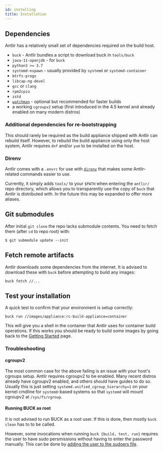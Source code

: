 ```yaml
---
id: installing
title: Installation
---
```


## Dependencies

Antlir has a relatively small set of dependencies required on the build host.

- `buck` - Antlir bundles a script to download buck in `tools/buck`
- `java-11-openjdk` - for `buck`
- `python3 >= 3.7`
- `systemd-nspawn` - usually provided by `systemd` or `systemd-container`
- `btrfs-progs`
- `libcap-ng-devel`
- `gcc` or `clang`
- `rpm2cpio`
- `zstd`
- [`watchman`](https://facebook.github.io/watchman/docs/install.html) - optional but recommended for faster builds
- a working `cgroupv2` setup (first introduced in the 4.5 kernel and already enabled on many modern distros)

### Additional dependencies for re-bootstrapping
This should rarely be required as the build appliance shipped with Antlir can
rebuild itself. However, to rebuild the build appliance using only the host
system, Antlir requires `dnf` and/or `yum` to be installed on the host.


### Direnv

Antlir comes with a `.envrc` for use with [`direnv`](https://direnv.net/)
that makes some Antlir-related commands easier to use.

Currently, it simply adds `tools/` to your `$PATH` when entering the
`antlir/` repo directory, which allows you to transparently use the copy of
`buck` that Antlir is distributed with. In the future this may be expanded to
offer more aliases.

## Git submodules

After initial `git clone` the repo lacks submodule contents. You need to fetch
them (after `cd` to repo root) with:
```
$ git submodule update --init
```

## Fetch remote artifacts
Antlir downloads some dependencies from the internet. It is advised to
download these with `buck` before attempting to build any images:

```
buck fetch //...
```

## Test your installation

A quick test to confirm that your environment is setup correctly:

```
buck run //images/appliance:rc-build-appliance=container
```

This will give you a shell in the container that Antlir uses for container
build operations. If this works you should be ready to build some images by
going back to the [Getting Started](getting_started.md) page.

### Troubleshooting

#### cgroupv2
The most common case for the above failing is an issue with your host's
cgroups setup.
Antlir requires cgroupv2 to be enabled. Many recent distros already have
cgroupv2 enabled, and others should have guides to do so.
Usually this is just setting `systemd.unified_cgroup_hierarchy=1` on your
kernel cmdline for `systemd`-based systems so that `systemd` will mount
cgroupv2 at `/sys/fs/cgroup`.

#### Running BUCK as root
It is not advised to run BUCK as a root user. If this is done, then mostly
`buck clean` has to to be called.

However, some invocations when running `buck {build, test, run}` requires the
user to have sudo persmissions without having to enter the password manually.
This can be done by [adding the user to the sudoers file](https://linuxize.com/post/how-to-add-user-to-sudoers-in-ubuntu/#adding-user-to-the-sudoers-file).

